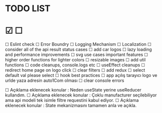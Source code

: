 # TODO LIST

 # &#9745;  &#9744;  

&#9744; Eslint check
&#9744; Error Boundry
&#9744; Logging Mechanism
&#9744; Localization
&#9744; consider all of the api result status cases
&#9744; add car logos
&#9744; lazy loading and performance improvements
&#9744; svg use cases important features
&#9744; higher order functions for lighter colors
&#9744; resizable images
&#9744; add util functions
&#9744; code cleanups, console.logs etc
&#9744; useEffect cleanups
&#9744; redirect home page on logo click
&#9744; clear filters
&#9744; add redux
&#9744; select default val please select
&#9744; hook best practices
&#9744; app açılış tarayıcı logo ve urlde yaza adresin  auto1Com olması
&#9744; clear console errors


&#9744; Açıklama eklenecek konular : Neden useState yerine useReducer kullandım.
&#9744; Açıklama eklenecek konular : Çoklu manufacturer seçilebiliyor ama api modeli tek isimle filtre requestini kabul ediyor.
&#9744; Açıklama eklenecek konular : State mekanizmasını tamamen anla ve açıkla.





